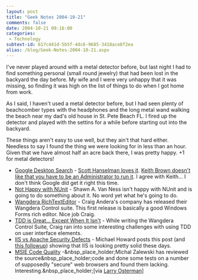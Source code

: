 ```yaml
---
layout: post
title: "Geek Notes 2004-10-21"
comments: false
date: 2004-10-21 09:16:00
categories:
 - Technology
subtext-id: 617c441d-5b5f-4dc6-9685-3418ace8f2ea
alias: /blog/Geek-Notes-2004-10-21.aspx
---
```



I've never played around with a metal detector before, but last night I had to find something personal (small round jewelry) that had been lost in the backyard the day before. My wife and I were very unhappy that it was missing, so finding it was high on the list of things to do when I got home from work.

As I said, I haven't used a metal detector before, but I had seen plenty of beachcomber types with the headphones and the long metal wand walking the beach near my dad's old house in St. Pete Beach FL. I fired up the detector and played with the settins for a while before starting out into the backyard.

These things aren't easy to use well, but they ain't that hard either. Needless to say I found the thing we were looking for in less than an hour. Given that we have almost half an acre back there, I was pretty happy. +1 for metal detectors!

  * [Google Desktop Search](http://desktop.google.com/) - [Scott Hanselman loves it](http://www.hanselman.com/blog/PermaLink.aspx?guid=86b31198-7002-416d-a68c-3330ebc0c189). [Keith Brown doesn't like that you have to be an Administrator to run it](http://pluralsight.com/blogs/keith/archive/2004/10/15/2810.aspx). I agree with Keith... I don't think Google did get it right this time.
  * [Not Happy with NUnit](http://weblogs.asp.net/savanness/archive/2004/10/15/242913.aspx) - Shawn A. Van Ness isn't happy with NUnit and is going to do something about it. No word yet what he's going to do.
  * [Wangdera RichTextEditor](http://pluralsight.com/blogs/craig/archive/2004/10/12/2760.aspx) - Craig Andera's company has released their Wangdera Control suite. This first release is basically a good Windows Forms rich editor. Nice job Craig.
  * [TDD is Great... Except When It Isn't](http://pluralsight.com/blogs/craig/archive/2004/10/17/2852.aspx) - While writing the Wangdera Control Suite, Craig ran into some interesting challenges with using TDD on user interface elements.
  * [IIS vs Apache Security Defects](http://weblogs.asp.net/michael_howard/archive/2004/10/15/242966.aspx) - Michael Howard posts this post (and [this followup](http://blogs.msdn.com/michael_howard/archive/2004/10/18/244181.aspx)) showing that IIS is looking pretty solid these days.
  * [MSIE Code Quality](http://www.securityfocus.com/archive/1/378632/2004-10-15/2004-10-21/0) -&nbsp_place_holder;Michal Zalewski has reviewed the source&nbsp_place_holder;code and done some tests on a number of supposedly "secure" web browsers and found them lacking. Interesting.&nbsp_place_holder;[via [Larry Osterman](http://blogs.msdn.com/larryosterman/archive/2004/10/18/244113.aspx)]
